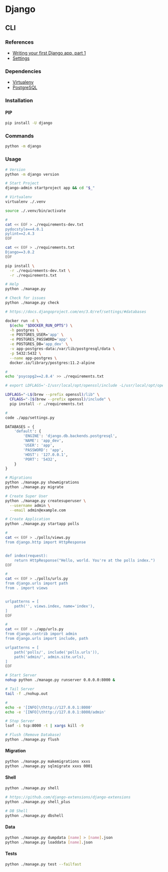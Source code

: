 # Django

<!--
https://github.com/vintasoftware/
https://www.digitalocean.com/community/tutorials/how-to-use-postgresql-with-your-django-application-on-ubuntu-14-04
-->

## CLI

### References

- [Writing your first Django app, part 1](https://docs.djangoproject.com/en/3.0/intro/tutorial01/)
- [Settings](https://docs.djangoproject.com/en/3.0/ref/settings/)

### Dependencies

- [Virtualenv](/virtualenv.md)
- [PostgreSQL](/postgresql.md)

### Installation

#### PIP

```sh
pip install -U django
```

### Commands

```sh
python -m django
```

### Usage

```sh
# Version
python -m django version

# Start Project
django-admin startproject app && cd "$_"

# Virtualenv
virtualenv ./.venv

source ./.venv/bin/activate

#
cat << EOF > ./requirements-dev.txt
pydocstyle==4.0.1
pylint==2.4.3
EOF

cat << EOF > ./requirements.txt
Django==3.0.2
EOF

pip install \
  -r ./requirements-dev.txt \
  -r ./requirements.txt

# Help
python ./manage.py

# Check for issues
python ./manage.py check
```

```sh
# https://docs.djangoproject.com/en/3.0/ref/settings/#databases

docker run -d \
  $(echo "$DOCKER_RUN_OPTS") \
  -h postgres \
  -e POSTGRES_USER='app' \
  -e POSTGRES_PASSWORD='app' \
  -e POSTGRES_DB='app_dev' \
  -v app-postgres-data:/var/lib/postgresql/data \
  -p 5432:5432 \
  --name app-postgres \
  docker.io/library/postgres:11.2-alpine

#
echo 'psycopg2==2.8.4' >> ./requirements.txt

# export LDFLAGS='-I/usr/local/opt/openssl/include -L/usr/local/opt/openssl/lib'

LDFLAGS="-L$(brew --prefix openssl)/lib" \
  CFLAGS="-I$(brew --prefix openssl)/include" \
  pip install -r ./requirements.txt

#
code ./app/settings.py
```

```py
DATABASES = {
    'default': {
        'ENGINE': 'django.db.backends.postgresql',
        'NAME': 'app_dev',
        'USER': 'app',
        'PASSWORD': 'app',
        'HOST': '127.0.0.1',
        'PORT': '5432',
    }
}
```

```sh
# Migrations
python ./manage.py showmigrations
python ./manage.py migrate

# Create Super User
python ./manage.py createsuperuser \
  --username admin \
  --email admin@example.com

# Create Application
python ./manage.py startapp polls

#
cat << EOF > ./polls/views.py
from django.http import HttpResponse


def index(request):
    return HttpResponse("Hello, world. You're at the polls index.")
EOF

#
cat << EOF > ./polls/urls.py
from django.urls import path
from . import views


urlpatterns = [
    path('', views.index, name='index'),
]
EOF

#
cat << EOF > ./app/urls.py
from django.contrib import admin
from django.urls import include, path

urlpatterns = [
    path('polls/', include('polls.urls')),
    path('admin/', admin.site.urls),
]
EOF

# Start Server
nohup python ./manage.py runserver 0.0.0.0:8000 &

# Tail Server
tail -f ./nohup.out

#
echo -e '[INFO]\thttp://127.0.0.1:8000'
echo -e '[INFO]\thttp://127.0.0.1:8000/admin'

# Stop Server
lsof -i tcp:8000 -t | xargs kill -9

# Flush (Remove Database)
python ./manage.py flush
```

#### Migration

```sh
python ./manage.py makemigrations xxxs
python ./manage.py sqlmigrate xxxs 0001
```

#### Shell

```sh
python ./manage.py shell

# https://github.com/django-extensions/django-extensions
python ./manage.py shell_plus

# DB Shell
python ./manage.py dbshell
```

#### Data

```sh
python ./manage.py dumpdata [name] > [name].json
python ./manage.py loaddata [name].json
```

#### Tests

```sh
python ./manage.py test --failfast
```
